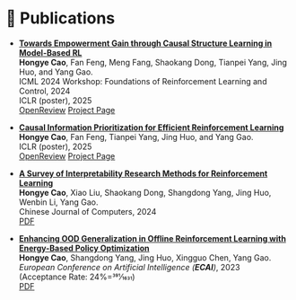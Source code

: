 
# 📝 Publications 
+ **[Towards Empowerment Gain through Causal Structure Learning in Model-Based RL](https://sites.google.com/view/ecl-1429/)** \
**Hongye Cao**, Fan Feng, Meng Fang, Shaokang Dong, Tianpei Yang, Jing Huo, and Yang Gao. \
ICML 2024 Workshop: Foundations of Reinforcement Learning and Control, 2024 \
ICLR (poster), 2025\
[OpenReview](https://openreview.net/forum?id=vgXI1Ws0ma&referrer=%5BAuthor%20Console%5D(%2Fgroup%3Fid%3DICLR.cc%2F2025%2FConference%2FAuthors%23your-submissions)) [Project Page](https://sites.google.com/view/ecl-1429/)

+ **[Causal Information Prioritization for Efficient Reinforcement Learning](https://sites.google.com/view/rl-cip/)** \
**Hongye Cao**, Fan Feng, Tianpei Yang, Jing Huo, and Yang Gao. \
ICLR (poster), 2025\
[OpenReview](https://openreview.net/forum?id=nDj45w5wam) [Project Page](https://sites.google.com/view/rl-cip/)


+ **[A Survey of Interpretability Research Methods for Reinforcement Learning](http://cjc.ict.ac.cn/online/onlinepaper/chy-2024729180508.pdf)** \
**Hongye Cao**, Xiao Liu, Shaokang Dong, Shangdong Yang, Jing Huo, Wenbin Li, Yang Gao. \
Chinese Journal of Computers, 2024 \
[PDF](http://cjc.ict.ac.cn/online/onlinepaper/chy-2024729180508.pdf) 

+ **[Enhancing OOD Generalization in Offline Reinforcement Learning with Energy-Based Policy Optimization](https://ebooks.iospress.nl/volumearticle/64220)** \
**Hongye Cao**, Shangdong Yang, Jing Huo, Xingguo Chen, Yang Gao. \
_European Conference on Artificial Intelligence (**ECAI**)_, 2023 (Acceptance Rate: 24%=391⁄1631) \
[PDF](https://ebooks.iospress.nl/volumearticle/64220) 



